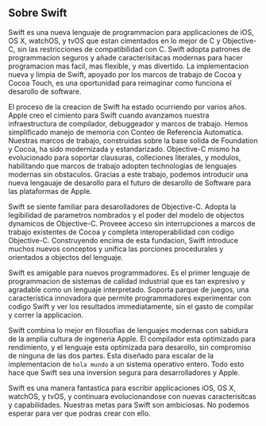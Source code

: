 ## Sobre Swift

Swift es una nueva lenguaje de programmacion para applicaciones de iOS, OS X, watchOS, y tvOS que estan cimentados en lo mejor de C y Objective-C, sin las restricciones de compatibilidad con C. Swift adopta patrones de programmacion seguros y añade caracterisitacas modernas para hacer programacion mas facil, mas flexible, y mas divertido. La implementacion nueva y limpia de Swift, apoyado por los marcos de trabajo de Cocoa y Cocoa Touch, es una oportunidad para reimaginar como funciona el desarollo de software.

El proceso de la creacion de Swift ha estado ocurriendo por varios años. Apple creo el cimiento para Swift cuando avanzamos nuestra infraestructura de compilador, debuggeador y marcos de trabajo. Hemos simplificado manejo de memoria con Conteo de Referencia Automatica. Nuestras marcos de trabajo, construidas sobre la base solida de Foundation y Cocoa, ha sido modernizada y estandarizado. Objective-C mismo ha evolucionado para soportar clausuras, colleciones literales, y modulos, habilitando que marcos de trabajo adopten technologias de lenguajes modernas sin obstaculos. Gracias a este trabajo, podemos introducir una nueva lengauaje de desarollo para el futuro de desarollo de Software para las plataformas de Apple.

Swift se siente familiar para desarolladores de Objective-C. Adopta la legibilidad de parametros nombrados y el poder del modelo de objectos dynamicos de Objective-C. Proveee acceso sin interrupciones a marcos de trabajo existentes de Cocoa y completa interoperabilidad con codigo Objective-C. Construyendo encima de esta fundacion, Swift introduce muchos nuevos conceptos y unifica las porciones procedurales y orientados a objectos del lenguaje.

Swift es amigable para nuevos programmadores. Es el primer lenguaje de programmacion de sistemas de calidad industrial que es tan expresivo y agradable como un lenguaje interpretado. Soporta parque de juegos, una caracteristica innovadora que permite programmadores experimentar con codigo Swift y ver los resultados immediatamente, sin el gasto de compilar y correr la applicacion.

Swift combina lo mejor en filosofias de lenguajes modernas con sabidura de la amplia cultura de ingeneria Apple. El compilador esta optimizado para rendimiento, y el lenguaje esta optimizada para desarollo, sin compromiso de ninguna de las dos partes. Esta diseñado para escalar de la implementacion de `hola mundo` a un sistema operativo entero. Todo esto hace que Swift sea una inversion segura para desarrolladores y Apple.

Swift es una manera fantastica para escribir applicaciones iOS, OS X, watchOS, y tvOS, y continuara evolucionandose con nuevas caracterisitcas y capabilidades. Nuestras metas para Swift son ambiciosas. No podemos esperar para ver que podras crear con ello.